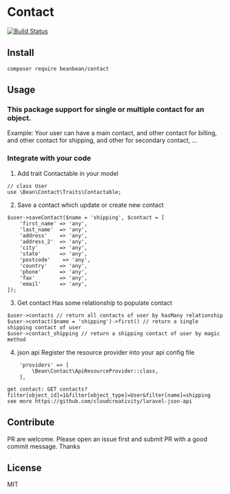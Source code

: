 # Contact

[![Build Status](https://travis-ci.com/toancong/contact.svg?branch=master)](https://travis-ci.com/toancong/contact)

## Install

```
composer require beanbean/contact
```

## Usage

### This package support for single or multiple contact for an object.
Example: Your user can have a main contact, and other contact for billing, and other contact for shipping, and other for secondary contact, ...

### Integrate with your code

1. Add trait Contactable in your model

```
// class User
use \Bean\Contact\Traits\Contactable;
```

2. Save a contact which update or create new contact

```
$user->saveContact($name = 'shipping', $contact = [
    'first_name' => 'any',
    'last_name'  => 'any',
    'address'    => 'any',
    'address_2'  => 'any',
    'city'       => 'any',
    'state'      => 'any',
    'postcode'    => 'any',
    'country'    => 'any',
    'phone'      => 'any',
    'fax'        => 'any',
    'email'      => 'any',
]);
```

3. Get contact
Has some relationship to populate contact

```
$user->contacts // return all contacts of user by hasMany relationship
$user->contact($name = 'shipping')->first() // return a single shipping contact of user
$user->contact_shipping // return a shipping contact of user by magic method
```

4. json api
Register the resource provider into your api config file
```
    'providers' => [
        \Bean\Contact\ApiResourceProvider::class,
    ],
```

```
get contact: GET contacts?filter[object_id]=1&filter[object_type]=User&filter[name]=shipping
see more https://github.com/cloudcreativity/laravel-json-api
```

## Contribute

PR are welcome. Please open an issue first and submit PR with a good commit message. Thanks

## License

MIT
